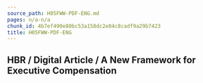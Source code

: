 ```yaml
---
source_path: H05FWW-PDF-ENG.md
pages: n/a-n/a
chunk_id: 4b7ef490e80bc53a158dc2e04c8cadf9a29b7423
title: H05FWW-PDF-ENG
---
```

## HBR / Digital Article / A New Framework for Executive Compensation
